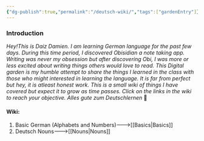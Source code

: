 ```yaml
---
{"dg-publish":true,"permalink":"/deutsch-wiki/","tags":["gardenEntry"]}
---
```



### Introduction

*Hey!This is Daiz Damien. I am learning German language for the past few days. During this time period, I discovered Obisidian a note taking app. Writing was never my obsession but after discovering Obi, I was more or less excited about writing things others would love to read. This Digital garden is my humble attempt to share the things I learned in the class with those who might interested in learning the language. It is far from perfect but hey, it is atleast honest work. This is a small wiki of things I have covered but expect it to grow as time passes. Click on the links in the wiki to reach your objective. Alles gute zum Deutschlernen* 🙂  
#### Wiki:
1) Basic German (Alphabets and Numbers)--->[[Basics\|Basics]]
2) Deutsch Nouns--->[[Nouns\|Nouns]]